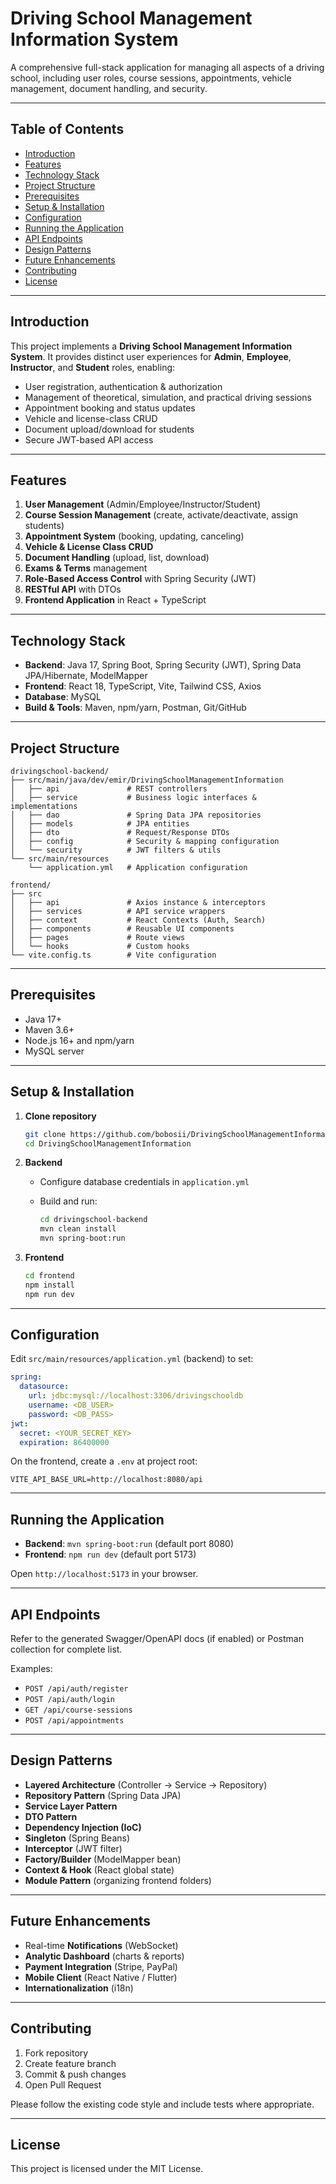 # Driving School Management Information System

A comprehensive full-stack application for managing all aspects of a driving school, including user roles, course sessions, appointments, vehicle management, document handling, and security.

---

## Table of Contents

* [Introduction](#introduction)
* [Features](#features)
* [Technology Stack](#technology-stack)
* [Project Structure](#project-structure)
* [Prerequisites](#prerequisites)
* [Setup & Installation](#setup--installation)
* [Configuration](#configuration)
* [Running the Application](#running-the-application)
* [API Endpoints](#api-endpoints)
* [Design Patterns](#design-patterns)
* [Future Enhancements](#future-enhancements)
* [Contributing](#contributing)
* [License](#license)

---

## Introduction

This project implements a **Driving School Management Information System**. It provides distinct user experiences for **Admin**, **Employee**, **Instructor**, and **Student** roles, enabling:

* User registration, authentication & authorization
* Management of theoretical, simulation, and practical driving sessions
* Appointment booking and status updates
* Vehicle and license-class CRUD
* Document upload/download for students
* Secure JWT-based API access

---

## Features

1. **User Management** (Admin/Employee/Instructor/Student)
2. **Course Session Management** (create, activate/deactivate, assign students)
3. **Appointment System** (booking, updating, canceling)
4. **Vehicle & License Class CRUD**
5. **Document Handling** (upload, list, download)
6. **Exams & Terms** management
7. **Role-Based Access Control** with Spring Security (JWT)
8. **RESTful API** with DTOs
9. **Frontend Application** in React + TypeScript

---

## Technology Stack

* **Backend**: Java 17, Spring Boot, Spring Security (JWT), Spring Data JPA/Hibernate, ModelMapper
* **Frontend**: React 18, TypeScript, Vite, Tailwind CSS, Axios
* **Database**: MySQL
* **Build & Tools**: Maven, npm/yarn, Postman, Git/GitHub

---

## Project Structure

```text
drivingschool-backend/
├── src/main/java/dev/emir/DrivingSchoolManagementInformation
│   ├── api               # REST controllers
│   ├── service           # Business logic interfaces & implementations
│   ├── dao               # Spring Data JPA repositories
│   ├── models            # JPA entities
│   ├── dto               # Request/Response DTOs
│   ├── config            # Security & mapping configuration
│   └── security          # JWT filters & utils
└── src/main/resources
    └── application.yml   # Application configuration

frontend/
├── src
│   ├── api               # Axios instance & interceptors
│   ├── services          # API service wrappers
│   ├── context           # React Contexts (Auth, Search)
│   ├── components        # Reusable UI components
│   ├── pages             # Route views
│   └── hooks             # Custom hooks
└── vite.config.ts        # Vite configuration
```

---

## Prerequisites

* Java 17+
* Maven 3.6+
* Node.js 16+ and npm/yarn
* MySQL server

---

## Setup & Installation

1. **Clone repository**

   ```bash
   git clone https://github.com/bobosii/DrivingSchoolManagementInformation.git
   cd DrivingSchoolManagementInformation
   ```

2. **Backend**

   * Configure database credentials in `application.yml`
   * Build and run:

     ```bash
     cd drivingschool-backend
     mvn clean install
     mvn spring-boot:run
     ```

3. **Frontend**

   ```bash
   cd frontend
   npm install
   npm run dev
   ```

---

## Configuration

Edit `src/main/resources/application.yml` (backend) to set:

```yaml
spring:
  datasource:
    url: jdbc:mysql://localhost:3306/drivingschooldb
    username: <DB_USER>
    password: <DB_PASS>
jwt:
  secret: <YOUR_SECRET_KEY>
  expiration: 86400000
```

On the frontend, create a `.env` at project root:

```
VITE_API_BASE_URL=http://localhost:8080/api
```

---

## Running the Application

* **Backend**: `mvn spring-boot:run` (default port 8080)
* **Frontend**: `npm run dev` (default port 5173)

Open `http://localhost:5173` in your browser.

---

## API Endpoints

Refer to the generated Swagger/OpenAPI docs (if enabled) or Postman collection for complete list.

Examples:

* `POST /api/auth/register`
* `POST /api/auth/login`
* `GET /api/course-sessions`
* `POST /api/appointments`

---

## Design Patterns

* **Layered Architecture** (Controller → Service → Repository)
* **Repository Pattern** (Spring Data JPA)
* **Service Layer Pattern**
* **DTO Pattern**
* **Dependency Injection (IoC)**
* **Singleton** (Spring Beans)
* **Interceptor** (JWT filter)
* **Factory/Builder** (ModelMapper bean)
* **Context & Hook** (React global state)
* **Module Pattern** (organizing frontend folders)

---

## Future Enhancements

* Real-time **Notifications** (WebSocket)
* **Analytic Dashboard** (charts & reports)
* **Payment Integration** (Stripe, PayPal)
* **Mobile Client** (React Native / Flutter)
* **Internationalization** (i18n)

---

## Contributing

1. Fork repository
2. Create feature branch
3. Commit & push changes
4. Open Pull Request

Please follow the existing code style and include tests where appropriate.

---

## License

This project is licensed under the MIT License.

